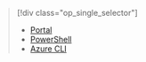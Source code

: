 > [!div class="op_single_selector"]
>- [Portal](../articles/virtual-network/virtual-network-manage-nsg-arm-portal.md)
>- [PowerShell](../articles/virtual-network/virtual-network-manage-nsg-arm-ps.md)
>- [Azure CLI](../articles/virtual-network/virtual-network-manage-nsg-arm-cli.md)